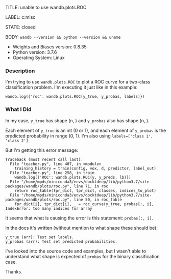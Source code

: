 TITLE:
unable to use wandb.plots.ROC

LABEL:
c:misc

STATE:
closed

BODY:
`wandb --version && python --version && uname`

* Weights and Biases version: 0.8.35
* Python version: 3.7.6
* Operating System: Linux

### Description

I'm trying to use `wandb.plots.ROC` to plot a ROC curve for a two-class classification problem.
I'm executing it just like in this example: 

```
wandb.log({'roc': wandb.plots.ROC(y_true, y_probas, labels)})
```

### What I Did

In my case, `y_true` has shape (n, ) and `y_probas` also has shape (n, ). 

Each element of `y_true` is an int (0 or 1), and each element of `y_probas` is the predicted probability in range (0, 1). I'm also using `labels=['class 1', 'class 2']`

But I'm getting this error message: 

```
Traceback (most recent call last):
  File "teacher.py", line 407, in <module>
    training_history = train(config, vox, d, predictor, label_out)
  File "teacher.py", line 258, in train
    wandb.log({'ROC': wandb.plots.ROC(y, y_preds, lb)})
  File "/home/mpds/miniconda3/envs/docktdeep/lib/python3.7/site-packages/wandb/plots/roc.py", line 71, in roc
    return roc_table(fpr_dict, tpr_dict, classes, indices_to_plot)
  File "/home/mpds/miniconda3/envs/docktdeep/lib/python3.7/site-packages/wandb/plots/roc.py", line 50, in roc_table
    fpr_dict[i], tpr_dict[i], _ = roc_curve(y_true, probas[:, i],
IndexError: too many indices for array
```

It seems that what is causing the error is this statement: `probas[:, i]`.

In the docs it's written (without mention to what shape these should be): 
```
y_true (arr): Test set labels.
y_probas (arr): Test set predicted probabilities.
```

I've looked into the source code and examples, but I wasn't able to understand what shape is expected of `probas` for the binary classification case.

Thanks.




